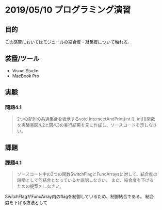 # 2019/05/10 プログラミング演習
<style>
    .center{
        text-align:center;
    }
</style>

## 目的
この演習においてはモジュールの結合度・凝集度について触れる。

## 装置/ツール
* Visual Studio
* MacBook Pro

## 実験
### 問題4.1
> 2つの配列の共通集合を表示するvoid IntersectAndPrint(int [], int[])関数を実験書図4.2と図4.3の実行結果を元に作成し、ソースコードを示しなさい。



## 課題
### 課題4.1
> ソースコード中の2つの関数SwitchFlagとFuncArraysに対して、結合度の段階として何結合となっているか説明しなさい。
> また、結合度を下げるための提案をしなさい。

SwitchFlagがFuncArray内のflagを制御しているため、制御結合である。
結合度を下げる方法として